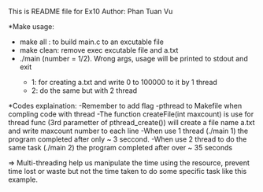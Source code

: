 This is README file for Ex10
Author: Phan Tuan Vu

*Make usage:
- make all : to build main.c to an excutable file
- make clean: remove exec excutable file and a.txt
- ./main <number>  (number = 1/2). Wrong args, usage will be printed to stdout and exit
  + 1: for creating a.txt and write 0 to 100000 to it by 1 thread
  + 2: do the same but with 2 thread

*Codes explaination:
  -Remember to add flag -pthread to Makefile when compling code with thread
  -The function createFile(int maxcount) is use for thread func (3rd parametter of pthread_create()) will create a file name a.txt and write maxcount number to each line
  -When use 1 thread (./main 1) the program completed after only ~ 3 seccond.
  -When use 2 thread to do the same task (./main 2) the program completed after over ~ 35 seconds
 
  => Multi-threading help us manipulate the time using the resource, prevent time lost or waste but not the time taken to do some specific task like this example. 